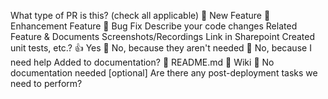 What type of PR is this? (check all applicable)
 🍕 New Feature
 🎨 Enhancement Feature
 🐛 Bug Fix
Describe your code changes
Related Feature & Documents
Screenshots/Recordings Link in Sharepoint
Created unit tests, etc.?
 👍 Yes
 🙅 No, because they aren't needed
 🙋 No, because I need help
Added to documentation?
 📜 README.md
 📕 Wiki
 🙅 No documentation needed
[optional] Are there any post-deployment tasks we need to perform?